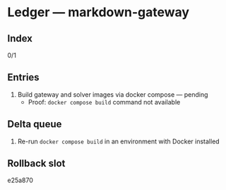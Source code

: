 # Ledger — markdown-gateway

## Index
0/1

## Entries
1. Build gateway and solver images via docker compose — pending
   - Proof: `docker compose build` command not available

## Delta queue
1. Re-run `docker compose build` in an environment with Docker installed

## Rollback slot
e25a870
